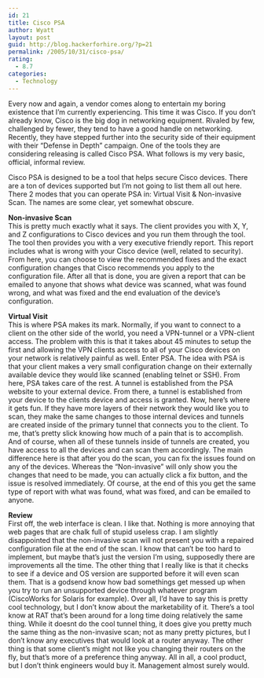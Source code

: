 ```yaml
---
id: 21
title: Cisco PSA
author: Wyatt
layout: post
guid: http://blog.hackerforhire.org/?p=21
permalink: /2005/10/31/cisco-psa/
rating:
  - 8.7
categories:
  - Technology
---
```

Every now and again, a vendor comes along to entertain my boring existence that I&#8217;m currently experiencing. This time it was Cisco. If you don&#8217;t already know, Cisco is the big dog in networking equipment. Rivaled by few, challenged by fewer, they tend to have a good handle on networking. Recently, they have stepped further into the security side of their equipment with their &#8220;Defense in Depth&#8221; campaign. One of the tools they are considering releasing is called Cisco PSA. What follows is my very basic, official, informal review.  
<!--more-->

  
Cisco PSA is designed to be a tool that helps secure Cisco devices. There are a ton of devices supported but I&#8217;m not going to list them all out here. There 2 modes that you can operate PSA in: Virtual Visit & Non-invasive Scan. The names are some clear, yet somewhat obscure.

**Non-invasive Scan**  
This is pretty much exactly what it says. The client provides you with X, Y, and Z configurations to Cisco devices and you run them through the tool. The tool then provides you with a very executive friendly report. This report includes what is wrong with your Cisco device (well, related to security). From here, you can choose to view the recommended fixes and the exact configuration changes that Cisco recommends you apply to the configuration file. After all that is done, you are given a report that can be emailed to anyone that shows what device was scanned, what was found wrong, and what was fixed and the end evaluation of the device&#8217;s configuration.

**Virtual Visit**  
This is where PSA makes its mark. Normally, if you want to connect to a client on the other side of the world, you need a VPN-tunnel or a VPN-client access. The problem with this is that it takes about 45 minutes to setup the first and allowing the VPN clients access to all of your Cisco devices on your network is relatively painful as well. Enter PSA. The idea with PSA is that your client makes a very small configuration change on their externally available device they would like scanned (enabling telnet or SSH). From here, PSA takes care of the rest. A tunnel is established from the PSA website to your external device. From there, a tunnel is established from your device to the clients device and access is granted. Now, here&#8217;s where it gets fun. If they have more layers of their network they would like you to scan, they make the same changes to those internal devices and tunnels are created inside of the primary tunnel that connects you to the client. To me, that&#8217;s pretty slick knowing how much of a pain that is to accomplish. And of course, when all of these tunnels inside of tunnels are created, you have access to all the devices and can scan them accordingly. The main difference here is that after you do the scan, you can fix the issues found on any of the devices. Whereas the &#8220;Non-invasive&#8221; will only show you the changes that need to be made, you can actually click a fix button, and the issue is resolved immediately. Of course, at the end of this you get the same type of report with what was found, what was fixed, and can be emailed to anyone.

**Review**  
First off, the web interface is clean. I like that. Nothing is more annoying that web pages that are chalk full of stupid useless crap. I am slightly disappointed that the non-invasive scan will not present you with a repaired configuration file at the end of the scan. I know that can&#8217;t be too hard to implement, but maybe that&#8217;s just the version I&#8217;m using, supposedly there are improvements all the time. The other thing that I really like is that it checks to see if a device and OS version are supported before it will even scan them. That is a godsend know how bad somethings get messed up when you try to run an unsupported device through whatever program (CiscoWorks for Solaris for example). Over all, I&#8217;d have to say this is pretty cool technology, but I don&#8217;t know about the marketability of it. There&#8217;s a tool know at RAT that&#8217;s been around for a long time doing relatively the same thing. While it doesnt do the cool tunnel thing, it does give you pretty much the same thing as the non-invasive scan; not as many pretty pictures, but I don&#8217;t know any executives that would look at a router anyway. The other thing is that some client&#8217;s might not like you changing their routers on the fly, but that&#8217;s more of a preference thing anyway. All in all, a cool product, but I don&#8217;t think engineers would buy it. Management almost surely would.